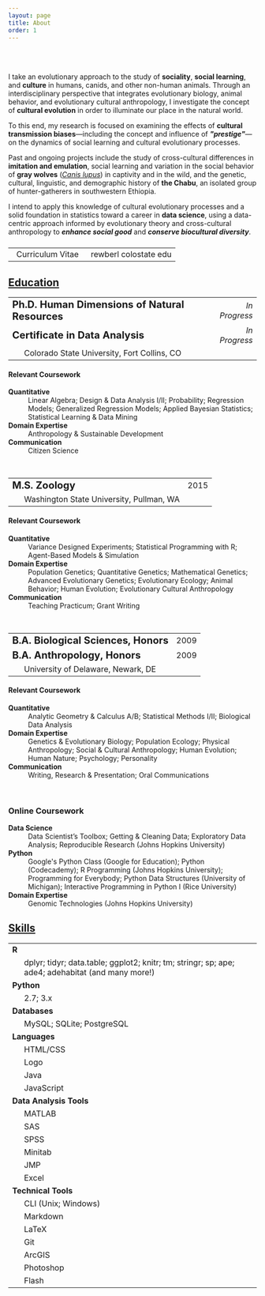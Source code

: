 ```yaml
---
layout: page
title: About
order: 1
---
```

<!-- Source: http://www.randomsnippets.com/2011/04/10/how-to-hide-show-or-toggle-your-div-with-jquery/ -->
<script type="text/javascript" src="https://ajax.googleapis.com/ajax/libs/jquery/1.4.4/jquery.min.js"></script>
<script type="text/javascript">
function show(block) {
     $('.boxes').each(function(index) {
          if ($(this).attr("id") == block) {
               $(this).show(400);
          }
          else {
               $(this).hide(350);
          }
     });
}
function hide(block) {
     $('.boxes').hide(350);
}
</script>

<br>

<div class="circular200 fa-pull-left" style="background-image: url(/public/img/profile_small.jpg); margin: 0rem 2rem 2rem 0rem;"></div>
<p>I take an evolutionary approach to the study of <strong>sociality</strong>, <strong>social learning</strong>, and <strong>culture</strong> in humans, canids, and other non-human animals. Through an interdisciplinary perspective that integrates evolutionary biology, animal behavior, and evolutionary cultural anthropology, I investigate the concept of <strong>cultural evolution</strong> in order to illuminate our place in the natural world.</p>
<p>To this end, my research is focused on examining the effects of <strong>cultural transmission biases</strong>&mdash;including the concept and influence of <strong><em>"prestige"</em></strong>&mdash;on the dynamics of social learning and cultural evolutionary processes.</p>
<p>Past and ongoing projects include the study of cross-cultural differences in <strong>imitation and emulation</strong>, social learning and variation in the social behavior of <strong>gray wolves</strong> (<a href="http://eol.org/pages/328607/overview" target="_blank"><em>Canis lupus</em></a>) in captivity and in the wild, and the genetic, cultural, linguistic, and demographic history of <strong>the Chabu</strong>, an isolated group of hunter-gatherers in southwestern Ethiopia.</p>
<p>I intend to apply this knowledge of cultural evolutionary processes and a solid foundation in statistics toward a career in <strong>data science</strong>, using a data-centric approach informed by evolutionary theory and cross-cultural anthropology to <strong><em>enhance social good</em></strong> and <strong><em>conserve biocultural diversity</em></strong>.</p>

<table style="margin: 1.5rem 0rem;">
<tr>
<td style="text-align: left;"><a href="/public/pdf/rewberl_cv.pdf" target="_blank"><i class="fa fa-file-pdf-o fa-lg"></i></a>
&nbsp;&nbsp;Curriculum Vitae</td>
<td style="text-align: right;"><a href="email.me" rel="nofollow" onclick="this.href='mailto:' + 'rewberl' + '@' + 'colostate' + '.' + 'edu'"><i class="fa fa-envelope-o fa-lg"></i></a>
&nbsp;&nbsp;rewberl <span class="avoidwrap"><i class="fa fa-at"></i> colostate <i class="fa fa-circle"></i> edu</span></td>
</tr>
</table>

## <a id="education-btn" href="javascript:show('boxes1');">Education</a><a id="education-open" href="javascript:show('boxes1');"><i class="fa fa-caret-square-o-down" style="float: right;"></i></a>

<div class="boxes" id="boxes1" markdown="block">
<table>
<tr><td><strong style="font-size: 1.25rem;">Ph.D. Human Dimensions of Natural Resources</strong></td><td style="text-align: right;"><span class="avoidwrap"><em>In Progress</em></span></td></tr>
<tr><td><strong style="font-size: 1.25rem;">Certificate in Data Analysis</strong></td><td style="text-align: right;"><span class="avoidwrap"><em>In Progress</em></span></td></tr>
<tr><td style="padding-left: 2rem;">Colorado State University, Fort Collins, CO</td><td></td></tr>
</table>

<h4>Relevant Coursework</h4>
<dl>
<dt><strong>Quantitative</strong></dt>
<dd>Linear Algebra; Design & Data Analysis I/II; Probability; Regression Models; Generalized Regression Models; Applied Bayesian Statistics; Statistical Learning & Data Mining</dd>
<dt><strong>Domain Expertise</strong></dt>
<dd>Anthropology & Sustainable Development</dd>
<dt><strong>Communication</strong></dt>
<dd>Citizen Science</dd>
</dl>


<br>
<table>
<tr><td><strong style="font-size: 1.25rem;">M.S. Zoology</strong></td><td style="text-align: right;">2015</td></tr>
<tr><td style="padding-left: 2rem;">Washington State University, Pullman, WA</td><td></td></tr>
</table>

<h4>Relevant Coursework</h4>
<dl>
<dt><strong>Quantitative</strong></dt>
<dd>Variance Designed Experiments; Statistical Programming with R; Agent-Based Models & Simulation</dd>
<dt><strong>Domain Expertise</strong></dt>
<dd>Population Genetics; Quantitative Genetics; Mathematical Genetics; Advanced Evolutionary Genetics; Evolutionary Ecology; Animal Behavior; Human Evolution; Evolutionary Cultural Anthropology</dd>
<dt><strong>Communication</strong></dt>
<dd>Teaching Practicum; Grant Writing</dd>
</dl>


<br>
<table>
<tr><td><strong style="font-size: 1.25rem;">B.A. Biological Sciences, Honors</strong></td><td style="text-align: right;">2009</td></tr>
<tr><td><strong style="font-size: 1.25rem;">B.A. Anthropology, Honors</strong></td><td style="text-align: right;">2009</td></tr>
<tr><td style="padding-left: 2rem;">University of Delaware, Newark, DE</td><td></td></tr>
</table>

<h4>Relevant Coursework</h4>
<dl>
<dt><strong>Quantitative</strong></dt>
<dd>Analytic Geometry & Calculus A/B; Statistical Methods I/II; Biological Data Analysis</dd>
<dt><strong>Domain Expertise</strong></dt>
<dd>Genetics & Evolutionary Biology; Population Ecology; Physical Anthropology; Social & Cultural Anthropology; Human Evolution; Human Nature; Psychology; Personality</dd>
<dt><strong>Communication</strong></dt>
<dd>Writing, Research & Presentation; Oral Communications</dd>
</dl>


<br>
<h3>Online Coursework</h3>
<dl>
<dt><strong>Data Science</strong></dt>
<dd>Data Scientist’s Toolbox; Getting & Cleaning Data; Exploratory Data Analysis; Reproducible Research (Johns Hopkins University)</dd>
<dt><strong>Python</strong></dt>
<dd>Google's Python Class (Google for Education); Python (Codecademy); R Programming (Johns Hopkins University); Programming for Everybody; Python Data Structures (University of Michigan); Interactive Programming in Python I (Rice University)</dd>
<dt><strong>Domain Expertise</strong></dt>
<dd>Genomic Technologies (Johns Hopkins University)</dd>
</dl>

<a id="education-close" href="javascript:hide('boxes1');"><i class="fa fa-caret-square-o-up" style="float: right; font-size: 1.5rem; margin-bottom: .5rem;"></i></a>
</div>



## <a id="skills-btn" href="javascript:show('boxes2');">Skills</a><a id="skills-open" href="javascript:show('boxes2');"><i class="fa fa-caret-square-o-down" style="float: right;"></i></a>

<div class="boxes" id="boxes2" markdown="block">

<table>
<tr><td><strong>R</strong></td><td style="text-align: right;"><i class="fa fa-star"></i><i class="fa fa-star"></i><i class="fa fa-star"></i></td></tr>
<tr><td colspan="2" style="padding-left: 2rem;">dplyr; tidyr; data.table; ggplot2; knitr; tm; stringr; sp; ape; ade4; adehabitat (and many more!)</td></tr>
<tr><td><strong>Python</strong></td><td style="text-align: right;"><i class="fa fa-star"></i><i class="fa fa-star-half-o"></i><i class="fa fa-star-o"></i></td></tr>
<tr><td colspan="2" style="padding-left: 2rem;">2.7; 3.x</td></tr>
<tr><td><strong>Databases</strong></td><td style="text-align: right;"><i class="fa fa-star"></i><i class="fa fa-star-o"></i><i class="fa fa-star-o"></i></td></tr>
<tr><td colspan="2" style="padding-left: 2rem;">MySQL; SQLite; PostgreSQL</td></tr>
<tr><td colspan="2"><strong>Languages</strong></td></tr>
<tr><td style="padding-left: 2rem;">HTML/CSS</td><td style="text-align: right;"><i class="fa fa-star"></i><i class="fa fa-star"></i><i class="fa fa-star"></i></td></tr>
<tr><td style="padding-left: 2rem;">Logo</td><td style="text-align: right;"><i class="fa fa-star"></i><i class="fa fa-star"></i><i class="fa fa-star"></i></td></tr>
<tr><td style="padding-left: 2rem;">Java</td><td style="text-align: right;"><i class="fa fa-star"></i><i class="fa fa-star-o"></i><i class="fa fa-star-o"></i></td></tr>
<tr><td style="padding-left: 2rem;">JavaScript</td><td style="text-align: right;"><i class="fa fa-star"></i><i class="fa fa-star-o"></i><i class="fa fa-star-o"></i></td></tr>
<tr><td colspan="2"><strong>Data Analysis Tools</strong></td></tr>
<tr><td style="padding-left: 2rem;">MATLAB</td><td style="text-align: right;"><i class="fa fa-star"></i><i class="fa fa-star-half-o"></i><i class="fa fa-star-o"></i></td></tr>
<tr><td style="padding-left: 2rem;">SAS</td><td style="text-align: right;"><i class="fa fa-star"></i><i class="fa fa-star-half-o"></i><i class="fa fa-star-o"></i></td></tr>
<tr><td style="padding-left: 2rem;">SPSS</td><td style="text-align: right;"><i class="fa fa-star"></i><i class="fa fa-star-half-o"></i><i class="fa fa-star-o"></i></td></tr>
<tr><td style="padding-left: 2rem;">Minitab</td><td style="text-align: right;"><i class="fa fa-star"></i><i class="fa fa-star"></i><i class="fa fa-star-o"></i></td></tr>
<tr><td style="padding-left: 2rem;">JMP</td><td style="text-align: right;"><i class="fa fa-star"></i><i class="fa fa-star-o"></i><i class="fa fa-star-o"></i></td></tr>
<tr><td style="padding-left: 2rem;">Excel</td><td style="text-align: right;"><i class="fa fa-star"></i><i class="fa fa-star"></i><i class="fa fa-star-half-o"></i></td></tr>
<tr><td colspan="2"><strong>Technical Tools</strong></td></tr>
<tr><td style="padding-left: 2rem;">CLI (Unix; Windows)</td><td style="text-align: right;"><i class="fa fa-star"></i><i class="fa fa-star"></i><i class="fa fa-star-o"></i></td></tr>
<tr><td style="padding-left: 2rem;">Markdown</td><td style="text-align: right;"><i class="fa fa-star"></i><i class="fa fa-star"></i><i class="fa fa-star-half-o"></i></td></tr>
<tr><td style="padding-left: 2rem;">LaTeX</td><td style="text-align: right;"><i class="fa fa-star"></i><i class="fa fa-star-half-o"></i><i class="fa fa-star-o"></i></td></tr>
<tr><td style="padding-left: 2rem;">Git</td><td style="text-align: right;"><i class="fa fa-star"></i><i class="fa fa-star"></i><i class="fa fa-star-o"></i></td></tr>
<tr><td style="padding-left: 2rem;">ArcGIS</td><td style="text-align: right;"><i class="fa fa-star"></i><i class="fa fa-star"></i><i class="fa fa-star-o"></i></td></tr>
<tr><td style="padding-left: 2rem;">Photoshop</td><td style="text-align: right;"><i class="fa fa-star"></i><i class="fa fa-star"></i><i class="fa fa-star"></i></td></tr>
<tr><td style="padding-left: 2rem;">Flash</td><td style="text-align: right;"><i class="fa fa-star"></i><i class="fa fa-star"></i><i class="fa fa-star-half-o"></i></td></tr>
</table>

<!-- Add systematic key/legend for star meanings, e.g. basic functions, advanced tasks, "full-stack"? -->

<a id="skills-close" href="javascript:hide('boxes2');"><i class="fa fa-caret-square-o-up" style="float: right; font-size: 1.5rem; margin-bottom: .5rem;"></i></a>
</div>


<!--
<a id="projects-btn" href="javascript:show('boxes3');"><h2>Projects</h2></a>

<div class="boxes" id="boxes3">

Biocultural Diversity in Ethiopia

</div>



Curriculum Vitae [icon]
-->

